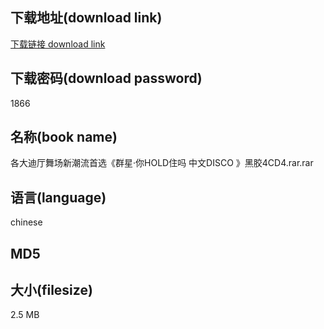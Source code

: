 ## 下载地址(download link)
[下载链接 download link](https://voluble-croquembouche-d321dc.netlify.app/?s=%E5%90%84%E5%A4%A7%E8%BF%AA%E5%8E%85%E8%88%9E%E5%9C%BA%E6%96%B0%E6%BD%AE%E6%B5%81%E9%A6%96%E9%80%89%E3%80%8A%E7%BE%A4%E6%98%9F%C2%B7%E4%BD%A0HOLD%E4%BD%8F%E5%90%97+%E4%B8%AD%E6%96%87DISCO+%E3%80%8B%E9%BB%91%E8%83%B64CD4.rar)

## 下载密码(download password)
1866

## 名称(book name)
各大迪厅舞场新潮流首选《群星·你HOLD住吗 中文DISCO 》黑胶4CD4.rar.rar

## 语言(language)
chinese

## MD5


## 大小(filesize)
2.5 MB
